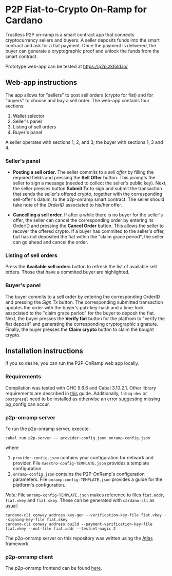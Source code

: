 # P2P Fiat-to-Crypto On-Ramp for Cardano

Trustless P2P on-ramp is a smart contract app that connects cryptocurrency sellers and buyers. A seller deposits funds into the smart contract and ask for a fiat payment. Once the payment is delivered, the buyer can generate a cryptographic proof and unlock the funds from the smart contract.

Prototype web-app can be tested at https://p2p.zkfold.io/

## Web-app instructions

The app allows for "sellers" to post sell orders (crypto for fiat) and for "buyers" to choose and buy a sell order.  The web-app contains four sections:
1) Wallet selector
2) Seller's panel
3) Listing of sell orders
4) Buyer's panel

A seller operates with sections 1, 2, and 3; the buyer with sections 1, 3 and 4.

### Seller's panel

- **Posting a sell order.**  The seller commits to a *sell offer* by filling the required fields and pressing the **Sell Offer** button.  This prompts the seller to sign a message (needed to collect the seller's public key).  Next, the seller presses button **Submit Tx** to sign and submit the transaction that sends the seller's offered crypto, together with the corresponding sell-offer's datum, to the p2p-onramp smart contract.  The seller should take note of the *OrderID* associated to his/her offer.

- **Cancelling a sell order.**  If after a while there is no buyer for the seller's offer, the seller can cancel the corresponding order by entering its OrderID and pressing the **Cancel Order** button.  This allows the seller to recover the offered crypto.  If a buyer has commited to the seller's offer, but has not deposited the fiat within the "claim grace period", the seller can go ahead and cancel the order.

### Listing of sell orders

Press the **Available sell orders** button to refresh the list of available sell orders.  Those that have a commited buyer are highlighted.

### Buyer's panel

The buyer commits to a sell order by entering the corresponding OrderID and pressing the *Sign Tx* button.  The corresponding submitted transaction updates the order with the buyer's pub-key-hash and a time-lock associated to the "claim grace period" for the buyer to deposit the fiat.  Next, the buyer presses the **Verify fiat** button for the platfrom to "verify the fiat deposit" and generating the corresponding cryptographic signature.  Finally, the buyer presses the **Claim crypto** button to claim the bought crypto.

## Installation instructions

If you so desire, you can run the P2P-OnRamp web app locally.

### Requirements

Compilation was tested with GHC 9.6.6 and Cabal 3.10.2.1.  Other library requirements are described in [this](https://github.com/input-output-hk/cardano-node-wiki/blob/602fe3a56a13a773cd6c0e00420ee3e5c56f2857/docs/getting-started/install.md) guide.  Additionally, `libpq-dev` or `postgresql` need to be installed as otherwise an error suggesting missing pg_config can occur.

### p2p-onramp server

To run the p2p-onramp server, execute:
```shell
cabal run p2p-server -- provider-config.json onramp-config.json
```
where
1. `provider-config.json` contains your configuration for network and provider.  File `maestro-config-TEMPLATE.json` provides a template configuration.
2. `onramp-config.json` contains the P2P-OnRamp's configuration parameters.  File `onramp-config-TEMPLATE.json` provides a guide for the platform's configuration.

*Note:*  File `onramp-config-TEMPLATE.json` makes reference to files `fiat.addr`, `fiat.vkey` and `fiat.skey`.  These can be generated with `cardano-cli` as usual:
```shell
cardano-cli conway address key-gen --verification-key-file fiat.vkey --signing-key-file fiat.skey
cardano-cli conway address build --payment-verification-key-file fiat.vkey --out-file fiat.addr --testnet-magic 2
```

The p2p-onramp server on this repository was written using the [Atlas](https://atlas-app.io) framework.

### p2p-onramp client

The p2p-onramp frontend can be found [here](https://github.com/zkFold/p2p-onramp-client).
